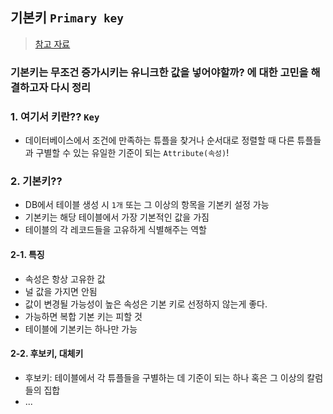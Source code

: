 ## 기본키 `Primary key`
> [참고 자료](https://coding-factory.tistory.com/220)
### 기본키는 무조건 증가시키는 유니크한 값을 넣어야할까? 에 대한 고민을 해결하고자 다시 정리

### 1. 여기서 키란?? `Key`
- 데이터베이스에서 조건에 만족하는 튜플을 찾거나 순서대로 정렬할 때 다른 튜플들과 구별할 수 있는 유일한 기준이 되는 `Attribute(속성)`!
### 2. 기본키??
- DB에서 테이블 생성 시  `1개` 또는 그 이상의 항목을 기본키 설정 가능
- 기본키는 해당 테이블에서 가장 기본적인 값을 가짐
- 테이블의 각 레코드들을 고유하게 식별해주는 역할

#### 2-1. 특징
- 속성은 항상 고유한 값
- 널 값을 가지면 안됨
- 값이 변경될 가능성이 높은 속성은 기본 키로 선정하지 않는게 좋다.
- 가능하면 복합 기본 키는 피할 것
- 테이블에 기본키는 하나만 가능

#### 2-2. 후보키, 대체키
- 후보키: 테이블에서 각 튜플들을 구별하는 데 기준이 되는 하나 혹은 그 이상의 칼럼들의 집합
- ... 
